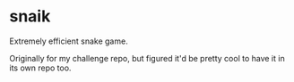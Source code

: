 # snaik
Extremely efficient snake game.

Originally for my challenge repo, but figured it'd be pretty cool to have it in its own repo too.
